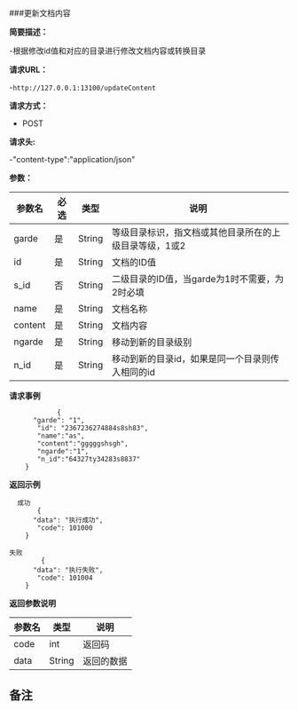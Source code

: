 ###更新文档内容

**简要描述：** 

-根据修改id值和对应的目录进行修改文档内容或转换目录

**请求URL：** 

-`http://127.0.0.1:13100/updateContent`

**请求方式：**

- POST 

**请求头:**

-"content-type":"application/json"

**参数：** 

| 参数名  | 必选 | 类型     |说明|
| ------ | -------- | -------- |------|
|garde |	是 	|String |	等级目录标识，指文档或其他目录所在的上级目录等级，1或2|
|id |	是 	|String |	文档的ID值|
|s_id 	|否 |	String |	二级目录的ID值，当garde为1时不需要，为2时必填|
|name |	是 |	String |	文档名称|
|content |	是 |	String| 	文档内容|
|ngarde |	是 	|String| 	移动到新的目录级别|
|n_id |	是 |	String |	移动到新的目录id，如果是同一个目录则传入相同的id|

**请求事例**

```
            {
      "garde": "1",
       "id": "2367236274884s8sh83",
       "name":"as",
       "content":"gggggshsgh",
       "ngarde":"1",
       "n_id":"64327ty34283s8837"
    }
```

 **返回示例**
 
```
  成功
       {
      "data": "执行成功",
       "code": 101000
    }
```

```
失败
        {
      "data": "执行失败",
       "code": 101004
    }
```

**返回参数说明**

| 参数名  |   类型     |说明|
| ------ | -------- |------|
| code | int |返回码|
|data|String|返回的数据|

**备注**
-

